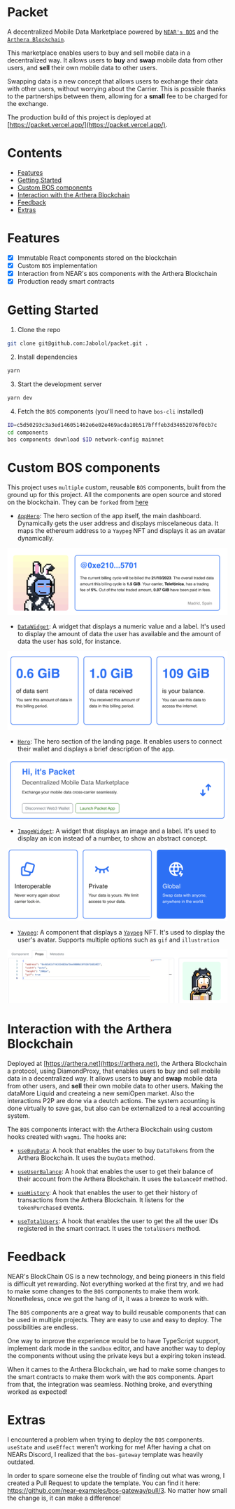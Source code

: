 # Packet

A decentralized Mobile Data Marketplace powered by
[`NEAR's BOS`](https://near.org) and the
[`Arthera Blockchain`](https://arthera.net).

This marketplace enables users to buy and sell mobile data in a decentralized
way. It allows users to **buy** and **swap** mobile data from other users, and
**sell** their own mobile data to other users.

Swapping data is a new concept that allows users to exchange their data with
other users, without worrying about the Carrier. This is possible thanks to the
partnerships between them, allowing for a **small** fee to be charged for the
exchange.

The production build of this project is deployed at
[https://packet.vercel.app/](https://packet.vercel.app/).

# Contents

- [Features](#features)
- [Getting Started](#getting-started)
- [Custom BOS components](#custom-bos-components)
- [Interaction with the Arthera Blockchain](#interaction-with-the-arthera-blockchain)
- [Feedback](#feedback)
- [Extras](#extras)

# Features

- [x] Immutable React components stored on the blockchain
- [x] Custom `BOS` implementation
- [x] Interaction from NEAR's `BOS` components with the Arthera Blockchain
- [x] Production ready smart contracts

# Getting Started

1. Clone the repo

```sh
git clone git@github.com:Jabolol/packet.git .
```

2. Install dependencies

```sh
yarn
```

3. Start the development server

```sh
yarn dev
```

4. Fetch the `BOS` components (you'll need to have `bos-cli` installed)

```sh
ID=c5d50293c3a3ed146051462e6e02e469acda10b517bfffeb3d34652076f0cb7c
cd components
bos components download $ID network-config mainnet
```

# Custom BOS components

This project uses `multiple` custom, reusable `BOS` components, built from the
ground up for this project. All the components are open source and stored on the
blockchain. They can be `forked` from
[here](https://near.org/near/widget/ProfilePage?accountId=c5d50293c3a3ed146051462e6e02e469acda10b517bfffeb3d34652076f0cb7c&tab=apps)

- [`AppHero`](./components/src/AppHero.jsx): The hero section of the app itself,
  the main dashboard. Dynamically gets the user address and displays
  miscelaneous data. It maps the ethereum address to a `Yaypeg` NFT and displays
  it as an avatar dynamically.

![](./assets/hero.png)

- [`DataWidget`](./components/src/DataWidget.jsx): A widget that displays a
  numeric value and a label. It's used to display the amount of data the user
  has available and the amount of data the user has sold, for instance.

![](./assets/data.png)

- [`Hero`](./components/src/Hero.jsx): The hero section of the landing page. It
  enables users to connect their wallet and displays a brief description of the
  app.

![](./assets/landing.png)

- [`ImageWidget`](./components/src/ImageWidget.jsx): A widget that displays an
  image and a label. It's used to display an icon instead of a number, to show
  an abstract concept.

![](./assets/image.png)

- [`Yaypeg`](./components/src/Yaypeg.jsx): A component that displays a
  [`Yaypeg`](https://yaypeg.com) NFT. It's used to display the user's avatar.
  Supports multiple options such as `gif` and `illustration`

![](./assets/yaypeg.png)

# Interaction with the Arthera Blockchain

Deployed at [https://arthera.net](https://arthera.net), the Arthera Blockchain a protocol, using DiamondProxy, that enables users to buy and sell mobile data in a decentralized way. It allows users to **buy** and **swap** mobile data from other users, and **sell** their own mobile data to other users. Making the dataMore Liquid and createing a new semiOpen market. Also the interactions P2P are done via a deutch actions. The system acounting is done virtually to save gas, but also can be externalized to a real accounting system. 

The `BOS` components interact with the Arthera Blockchain using custom hooks
created with `wagmi`. The hooks are:

- [`useBuyData`](./src/hooks/useBuyDataTokens.tsx): A hook that enables the user
  to buy `DataTokens` from the Arthera Blockchain. It uses the `buyData` method.

- [`useUserBalance`](./src/hooks/useUserBalance.tsx): A hook that enables the
  user to get their balance of their account from the Arthera Blockchain. It
  uses the `balanceOf` method.

- [`useHistory`](./src/hooks/useRecentPurchases.tsx): A hook that enables the
  user to get their history of transactions from the Arthera Blockchain. It
  listens for the `tokenPurchased` events.

- [`useTotalUsers`](./src/hooks/useTotalUsers.tsx): A hook that enables the user
  to get the all the user IDs registered in the smart contract. It uses the
  `totalUsers` method.

# Feedback

NEAR's BlockChain OS is a new technology, and being pioneers in this field is
difficult yet rewarding. Not everything worked at the first try, and we had to
make some changes to the `BOS` components to make them work. Nonetheless, once
we got the hang of it, it was a breeze to work with.

The `BOS` components are a great way to build reusable components that can be
used in multiple projects. They are easy to use and easy to deploy. The
possibilities are endless.

One way to improve the experience would be to have TypeScript support, implement
dark mode in the `sandbox` editor, and have another way to deploy the components
without using the private keys but a expiring token instead.

When it cames to the Arthera Blockchain, we had to make some changes to the
smart contracts to make them work with the `BOS` components. Apart from that,
the integration was seamless. Nothing broke, and everything worked as expected!

# Extras

I encountered a problem when trying to deploy the `BOS` components. `useState`
and `useEffect` weren't working for me! After having a chat on NEARs Discord, I
realized that the `bos-gateway` template was heavily outdated.

In order to spare someone else the trouble of finding out what was wrong, I
created a Pull Request to update the template. You can find it here:
https://github.com/near-examples/bos-gateway/pull/3. No matter how small the
change is, it can make a difference!
